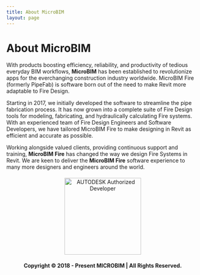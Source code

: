 ```yaml
---
title: About MicroBIM
layout: page
---
```


# About MicroBIM

With products boosting efficiency, reliability, and productivity of tedious everyday BIM workflows, **MicroBIM** has been established to revolutionize apps for the everchanging construction industry worldwide. MicroBIM Fire (formerly PipeFab) is software born out of the need to make Revit more adaptable to Fire Design.

Starting in 2017, we initially developed the software to streamline the pipe fabrication process. It has now grown into a complete suite of Fire Design tools for modeling, fabricating, and hydraulically calculating Fire systems. With an experienced team of Fire Design Engineers and Software Developers, we have tailored MicroBIM Fire to make designing in Revit as efficient and accurate as possible.

Working alongside valued clients, providing continuous support and training, **MicroBIM Fire** has changed the way we design Fire Systems in Revit. We are keen to deliver the **MicroBIM Fire** software experience to many more designers and engineers around the world.

<div style='display: flex; justify-content: center; align-items: center; text-align: center; margin: 20px 0;'>
<img src='/images/autodesk-auth.png' alt='AUTODESK Authorized Developer' style='width: 200px; border: none; display: inline-block;'>
</div>

<div style='text-align: center; font-weight: bold;'>
Copyright © 2018 - Present MICROBIM | All Rights Reserved.
</div>
